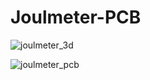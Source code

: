 # Joulmeter-PCB

![joulmeter_3d](https://user-images.githubusercontent.com/59617257/161422770-d61ab002-2f83-4764-9230-87ec2c3ed796.png)


![joulmeter_pcb](https://user-images.githubusercontent.com/59617257/161422771-05ad4840-49d9-4ccc-a4ec-b4aff799f141.png)
